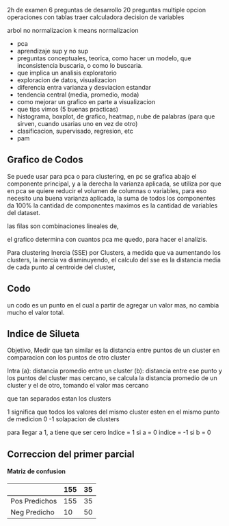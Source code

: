 2h de examen
6 preguntas de desarrollo
20 preguntas multiple opcion
operaciones con tablas
traer calculadora
decision de variables

arbol no normalizacion
k means normalizacion

- pca
- aprendizaje sup y no sup
- preguntas conceptuales, teorica, como hacer un modelo, que inconsistencia buscaria, o como lo buscaria.
- que implica un analisis exploratorio
- exploracion de datos, visualizacion
- diferencia entra varianza y desviacion estandar
- tendencia central (media, promedio, moda)
- como mejorar un grafico en parte a visualizacion
- que tips vimos (5 buenas practicas)
- histograma, boxplot, de grafico, heatmap, nube de palabras (para que sirven, cuando usarias uno en vez de otro)
- clasificacion, supervisado, regresion, etc
- pam
## Grafico de Codos
Se puede usar para pca o para clustering, en pc se grafica abajo el componente principal, y a la derecha la varianza aplicada, se utiliza por que en pca se quiere reducir el volumen de columnas o variables, para eso necesito una buena varianza aplicada, la suma de todos los componentes da 100% la cantidad de componentes maximos es la cantidad de variables del dataset.

las filas son combinaciones lineales de,

el grafico determina con cuantos pca me quedo, para hacer el analizis.


Para clustering
Inercia (SSE) por Clusters, a medida que va aumentando los clusters, la inercia va disminuyendo,
el calculo del sse es la distancia media de cada punto al centroide del cluster,

## Codo
un codo es un punto en el cual a partir de agregar un valor mas, no cambia mucho el valor total.

## Indice de Silueta
Objetivo, Medir que tan similar es la distancia entre puntos de un cluster en comparacion con los puntos de otro cluster


Intra (a): distancia promedio entre un cluster
(b): distancia entre ese punto y los puntos del cluster mas cercano, se calcula la distancia promedio de un cluster y el de otro, tomando el valor mas cercano

que tan separados estan los clusters

1 significa que todos los valores del mismo cluster esten en el mismo punto de medicion
0 
-1 solapacion de clusters

para llegar a 1, a tiene que ser cero
Indice = 1 si a = 0
indice = -1 si b = 0


## Correccion del primer parcial
#### Matriz de confusion


|               | 155 | 35  |
| ------------- | --- | --- |
| Pos Predichos | 155 | 35  |
| Neg Predicho  | 10  | 50  |

